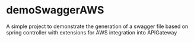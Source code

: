 # demoSwaggerAWS
A simple project to demonstrate the generation of a swagger file based on spring controller with extensions for AWS integration into APIGateway 
